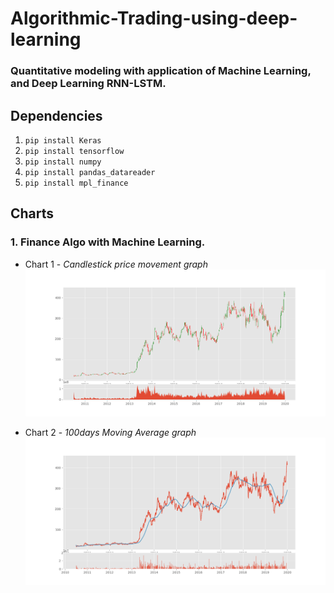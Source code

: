 # Algorithmic-Trading-using-deep-learning
### Quantitative modeling with application of Machine Learning, and Deep Learning RNN-LSTM.

## Dependencies
1. ```pip install Keras```
2. ```pip install tensorflow```
3. ```pip install numpy```
4. ```pip install pandas_datareader```
5. ```pip install mpl_finance```

## Charts
### 1. Finance Algo with Machine Learning.
* Chart 1 - *Candlestick price movement graph*
![candlestick price movement graph](https://github.com/MartinMwiti/Algorithmic-Trading-using-deep-learning/blob/master/Finance%20Algo%20with%20Machine%20Learning/candlestick_price_movement_graph.png)

* Chart 2 - *100days Moving Average graph*
![100days Moving Average graph](https://github.com/MartinMwiti/Algorithmic-Trading-using-deep-learning/blob/master/Finance%20Algo%20with%20Machine%20Learning/MA100%2CAdj_close_price%26Vol_chart.png)
